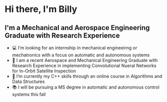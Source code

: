 # Hi there, I'm Billy


## I'm a Mechanical and Aerospace Engineering Graduate with Research Experience

- 💻 I’m looking for an internship in mechanical engineeirng or mechatronics with a focus on automatic and autonomous systems
- 📡 I am a recent Aerospace and Mechanical Engineering Graduate with Research Experience in implementing Convolutional Nueral Networks for In-Orbit Satellite Inspection
- 🌱 I’m currently my C++ skills through an online course in Algorithms and Data Structures
- 📚 I will be pursuing a MS degree in automatic and autonomous control systems this fall
